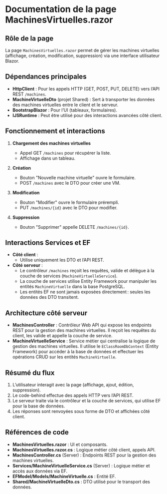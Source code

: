 # Documentation de la page MachinesVirtuelles.razor

## Rôle de la page

La page `MachinesVirtuelles.razor` permet de gérer les machines virtuelles (affichage, création, modification, suppression) via une interface utilisateur Blazor.

## Dépendances principales

- **HttpClient** : Pour les appels HTTP (GET, POST, PUT, DELETE) vers l’API REST `/machines`.
- **MachineVirtuelleDto** (projet Shared) : Sert à transporter les données des machines virtuelles entre le client et le serveur.
- **BootstrapBlazor** : Pour l’UI (tableaux, formulaires).
- **IJSRuntime** : Peut être utilisé pour des interactions avancées côté client.

## Fonctionnement et interactions

1. **Chargement des machines virtuelles**
   - Appel GET `/machines` pour récupérer la liste.
   - Affichage dans un tableau.

2. **Création**
   - Bouton "Nouvelle machine virtuelle" ouvre le formulaire.
   - POST `/machines` avec le DTO pour créer une VM.

3. **Modification**
   - Bouton "Modifier" ouvre le formulaire prérempli.
   - PUT `/machines/{id}` avec le DTO pour modifier.

4. **Suppression**
   - Bouton "Supprimer" appelle DELETE `/machines/{id}`.

## Interactions Services et EF

- **Côté client** :  
  - Utilise uniquement les DTO et l’API REST.
- **Côté serveur** :  
  - Le contrôleur `/machines` reçoit les requêtes, valide et délègue à la couche de services (`MachineVirtuelleService`).
  - La couche de services utilise Entity Framework pour manipuler les entités `MachineVirtuelle` dans la base PostgreSQL.
  - Les entités EF ne sont jamais exposées directement : seules les données des DTO transitent.

## Architecture côté serveur

- **MachinesController** : Contrôleur Web API qui expose les endpoints REST pour la gestion des machines virtuelles. Il reçoit les requêtes du client, les valide et appelle la couche de service.
- **MachineVirtuelleService** : Service métier qui centralise la logique de gestion des machines virtuelles. Il utilise le `EClassRoomDbContext` (Entity Framework) pour accéder à la base de données et effectuer les opérations CRUD sur les entités `MachineVirtuelle`.

## Résumé du flux

1. L’utilisateur interagit avec la page (affichage, ajout, édition, suppression).
2. Le code-behind effectue des appels HTTP vers l’API REST.
3. Le serveur traite via le contrôleur et la couche de services, qui utilise EF pour la base de données.
4. Les réponses sont renvoyées sous forme de DTO et affichées côté client.

## Références de code

- **MachinesVirtuelles.razor** : UI et composants.
- **MachinesVirtuelles.razor.cs** : Logique métier côté client, appels API.
- **MachinesController.cs** (Server) : Endpoints REST pour la gestion des machines virtuelles.
- **Services/MachineVirtuelleService.cs** (Server) : Logique métier et accès aux données via EF.
- **EFModel/Models/MachineVirtuelle.cs** : Entité EF.
- **Shared/MachineVirtuelleDto.cs** : DTO utilisé pour le transport des données.
